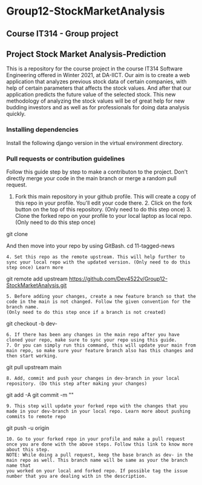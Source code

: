 # Group12-StockMarketAnalysis

## Course IT314 - Group project

## Project Stock Market Analysis-Prediction

This is a repository for the course project in the course IT314 Software Engineering offered in Winter 2021, at DA-IICT. 
Our aim is to create a web application that analyzes previous stock data of certain companies, with help of certain parameters that affects the stock values. 
And after that our application predicts the future value of the selected stock. This new methodology of analyzing the stock values will be of great help for 
new budding investors and as well as for professionals for doing data analysis quickly. 

### Installing dependencies

Install the following django version in the virtual environment directory.
<to be added>

### Pull requests or contribution guidelines

Follow this guide step by step to make a contributon to the project. Don't directly merge your code in the main branch or merge a random pull request.

1. Fork this main repository in your github profile. This will create a copy of this repo in your profile. You'll edit your code there. 
    2. Click on the fork button on the top of this repository. (Only need to do this step once)
    3. Clone the forked repo on your profile to your local laptop as local repo. (Only need to do this step once)

git clone <url of your forked repo>

And then move into your repo by using GitBash.
cd 11-tagged-news

    4. Set this repo as the remote upstream. This will help further to sync your local repo with the updated version. (Only need to do this step once) Learn more

git remote add upstream https://github.com/Dev4522v/Group12-StockMarketAnalysis.git

    5. Before adding your changes, create a new feature branch so that the code in the main is not changed. Follow the given convention for the branch name. 
    (Only need to do this step once if a branch is not created)

git checkout -b dev-<YOUR NAME>

    6. If there has been any changes in the main repo after you have cloned your repo, make sure to sync your repo using this guide. 
    7. Or you can simply run this command, this will update your main from main repo, so make sure your feature branch also has this changes and then start working.

git pull upstream main

    8. Add, commit and push your changes in dev-branch in your local repository. (Do this step after making your changes)

git add -A
git commit -m "<COMMIT MESSAGE>"

    9. This step will update your forked repo with the changes that you made in your dev-branch in your local repo. Learn more about pushing commits to remote repo

git push -u origin <BRANCH NAME>

    10. Go to your forked repo in your profile and make a pull request once you are done with the above steps. Follow this link to know more about this step. 
    NOTE: While doing a pull request, keep the base branch as dev- in the main repo as well. This branch name will be same as your the branch name that 
    you worked on your local and forked repo. If possible tag the issue number that you are dealing with in the description.


  
 

